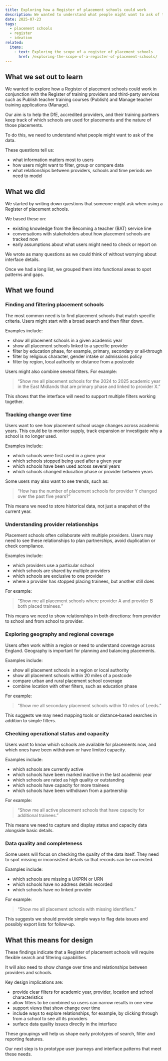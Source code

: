 ```yaml
---
title: Exploring how a Register of placement schools could work
description: We wanted to understand what people might want to ask of the placement schools data
date: 2025-07-23
tags:
  - placement schools
  - register
  - ideation
related:
  items:
    - text: Exploring the scope of a register of placement schools
      href: /exploring-the-scope-of-a-register-of-placement-schools/
---
```


## What we set out to learn

We wanted to explore how a Register of placement schools could work in conjunction with the Register of training providers and third-party services such as Publish teacher training courses (Publish) and Manage teacher training applications (Manage).

Our aim is to help the DfE, accredited providers, and their training partners keep track of which schools are used for placements and the nature of those placements.

To do this, we need to understand what people might want to ask of the data.

These questions tell us:

- what information matters most to users
- how users might want to filter, group or compare data
- what relationships between providers, schools and time periods we need to model

## What we did

We started by writing down questions that someone might ask when using a Register of placement schools.

We based these on:

- existing knowledge from the Becoming a teacher (BAT) service line
- conversations with stakeholders about how placement schools are tracked now
- early assumptions about what users might need to check or report on

We wrote as many questions as we could think of without worrying about interface details.

Once we had a long list, we grouped them into functional areas to spot patterns and gaps.

## What we found

### Finding and filtering placement schools

The most common need is to find placement schools that match specific criteria. Users might start with a broad search and then filter down.

Examples include:

- show all placement schools in a given academic year
- show all placement schools linked to a specific provider
- filter by education phase, for example, primary, secondary or all‑through
- filter by religious character, gender intake or admissions policy
- filter by region, local authority or distance from a postcode

Users might also combine several filters. For example:

> “Show me all placement schools for the 2024 to 2025 academic year in the East Midlands that are primary phase and linked to provider X.”

This shows that the interface will need to support multiple filters working together.

### Tracking change over time

Users want to see how placement school usage changes across academic years. This could be to monitor supply, track expansion or investigate why a school is no longer used.

Examples include:

- which schools were first used in a given year
- which schools stopped being used after a given year
- which schools have been used across several years
- which schools changed education phase or provider between years

Some users may also want to see trends, such as:

> “How has the number of placement schools for provider Y changed over the past five years?”

This means we need to store historical data, not just a snapshot of the current year.

### Understanding provider relationships

Placement schools often collaborate with multiple providers. Users may need to see these relationships to plan partnerships, avoid duplication or check compliance.

Examples include:

- which providers use a particular school
- which schools are shared by multiple providers
- which schools are exclusive to one provider
- where a provider has stopped placing trainees, but another still does

For example:

> “Show me all placement schools where provider A and provider B both placed trainees.”

This means we need to show relationships in both directions: from provider to school and from school to provider.

### Exploring geography and regional coverage

Users often work within a region or need to understand coverage across England. Geography is important for planning and balancing placements.

Examples include:

- show all placement schools in a region or local authority
- show all placement schools within 20 miles of a postcode
- compare urban and rural placement school coverage
- combine location with other filters, such as education phase

For example:

> “Show me all secondary placement schools within 10 miles of Leeds.”

This suggests we may need mapping tools or distance‑based searches in addition to simple filters.

### Checking operational status and capacity

Users want to know which schools are available for placements now, and which ones have been withdrawn or have limited capacity.

Examples include:

- which schools are currently active
- which schools have been marked inactive in the last academic year
- which schools are rated as high quality or outstanding
- which schools have capacity for more trainees
- which schools have been withdrawn from a partnership

For example:

> “Show me all active placement schools that have capacity for additional trainees.”

This means we need to capture and display status and capacity data alongside basic details.

### Data quality and completeness

Some users will focus on checking the quality of the data itself. They need to spot missing or inconsistent details so that records can be corrected.

Examples include:

- which schools are missing a UKPRN or URN
- which schools have no address details recorded
- which schools have no linked provider

For example:

> “Show me all placement schools with missing identifiers.”

This suggests we should provide simple ways to flag data issues and possibly export lists for follow‑up.

## What this means for design

These findings indicate that a Register of placement schools will require flexible search and filtering capabilities.

It will also need to show change over time and relationships between providers and schools.

Key design implications are:

- provide clear filters for academic year, provider, location and school characteristics
- allow filters to be combined so users can narrow results in one view
- support views that show change over time
- include ways to explore relationships, for example, by clicking through from a school to see all its providers
- surface data quality issues directly in the interface

These groupings will help us shape early prototypes of search, filter and reporting features.

Our next step is to prototype user journeys and interface patterns that meet these needs.
